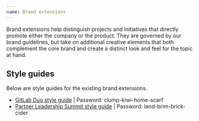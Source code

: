 ```yaml
---
name: Brand extensions
---
```


Brand extensions help distinguish projects and initiatives that directly promote either the company or the product. They are governed by our brand guidelines, but take on additional creative elements that both complement the core brand and create a distinct look and feel for the topic at hand.

## Style guides

Below are style guides for the existing brand extensions.

- [GitLab Duo style guide](https://www.figma.com/proto/5MrZGllC83sH3HHnlOtyl7/GitLab-Duo-Style-Guide?node-id=2-2&t=A9JO94cSlzhic6Fy-1&scaling=contain&content-scaling=fixed&page-id=0%3A1) | Password: clump-kiwi-home-scarf
- [Partner Leadership Summit style guide](https://www.figma.com/proto/oXk59yUAsJm7ZAqSUK4LhI/Partner-Leadership-Summit?page-id=296%3A153&node-id=296-321&viewport=3169%2C1327%2C1&scaling=contain) | Password: land-brim-brick-cider

